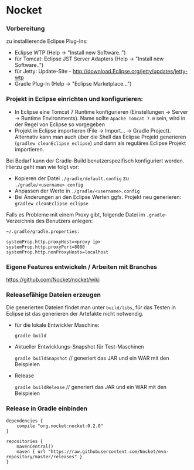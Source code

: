 
# Nocket

### Vorbereitung

zu installierende Eclipse Plug-Ins:

 - Eclipse WTP (Help -> "Install new Software..")
 - für Tomcat: Eclipse JST Server Adapters (Help -> "Install new Software..")
 - für Jetty: Update-Site - <http://download.Eclipse.org/jetty/updates/jetty-wtp>
 - Gradle Plug-In (Help -> "Eclipse Marketplace...")

### Projekt in Eclipse einrichten und konfigurieren:

 - In Eclipse eine Tomcat 7 Runtime konfigurieren (Einstellungen -> Server -> Runtime Environments). 
   Name sollte `Apache Tomcat 7.0` sein, wird in der Regel von Eclipse so vorgegeben   
 - Projekt in Eclipse importieren (File -> Import... -> Gradle Project). Alternativ kann man auch über die Shell das Eclipse 
   Projekt generieren (`gradlew cleanEclipse eclipse`) und dann als reguläres Eclipse Projekt importieren.

Bei Bedarf kann der Gradle-Build benutzerspezifisch konfiguriert werden. Hierzu geht man wie folgt vor:

 - Kopieren der Datei `./gradle/default.config` zu `./gradle/<username>.config`
 - Anpassen der Werte in `./gradle/<username>.config`
 - Bei Änderungen an den Eclipse Werten ggfs. Projekt neu generieren: `gradlew cleanEclipse eclipse`
 
Falls es Probleme mit einem Proxy gibt, folgende Datei im `.gradle`-Verzeichnis des Benutzers anlegen:

    ~/.gradle/gradle.properties:
    
    systemProp.http.proxyHost=<proxy ip>
    systemProp.http.proxyPort=8080
    systemProp.http.nonProxyHosts=localhost

### Eigene Features entwickeln / Arbeiten mit Branches

https://github.com/Nocket/nocket/wiki

### Releasefähige Dateien erzeugen

Die generierten Dateien findet man unter `build/libs`, für das Testen in Eclipse ist das generieren der Artefakte nicht notwendig.

- für die lokale Entwickler Maschine:

    `gradle build`
    
- Aktueller Entwicklungs-Snapshot für Test-Maschinen

    `gradle buildSnapshot` // generiert das JAR und ein WAR mit den Beispielen
    
- Release

    `gradle buildRelease`  // generiert das JAR und ein WAR mit den Beispielen

### Release in Gradle einbinden

    dependencies {
        compile "org.nocket:nocket:0.2.0"
    }
    
    repositories { 
        mavenCentral()
        maven { url "https://raw.githubusercontent.com/Nocket/mvn-repository/master/releases" }
    }
